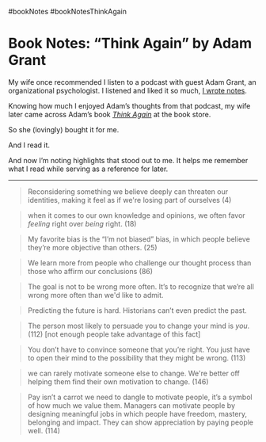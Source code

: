 #bookNotes #bookNotesThinkAgain

# Book Notes: “Think Again” by Adam Grant

My wife once recommended I listen to a podcast with guest Adam Grant, an organizational psychologist. I listened and liked it so much, [I wrote notes](https://blog.jim-nielsen.com/2020/follow-your-values-not-your-passions/). 

Knowing how much I enjoyed Adam’s thoughts from that podcast, my wife later came across Adam’s book [_Think Again_](https://bookshop.org/books/think-again-the-power-of-knowing-what-you-don-t-know-9781984878106/9781984878106) at the book store.

So she (lovingly) bought it for me.

And I read it.

And now I’m noting highlights that stood out to me. It helps me remember what I read while serving as a reference for later.

--- 

> Reconsidering something we believe deeply can threaten our identities, making it feel as if we're losing part of ourselves (4)

> when it comes to our own knowledge and opinions, we often favor _feeling_ right over _being_ right. (18)

> My favorite bias is the “I’m not biased” bias, in which people believe they’re more objective than others. (25) 

> We learn more from people who challenge our thought process than those who affirm our conclusions (86)

> The goal is not to be wrong more often. It’s to recognize that we’re all wrong more often than we'd like to admit.

> Predicting the future is hard. Historians can’t even predict the past.

> The person most likely to persuade you to change your mind is _you_. (112) [not enough people take advantage of this fact]

> You don’t have to convince someone that you’re right. You just have to open their mind to the possibility that they might be wrong. (113)

> we can rarely motivate someone else to change. We're better off helping them find their own motivation to change. (146)

> Pay isn’t a carrot we need to dangle to motivate people, it’s a symbol of how much we value them. Managers can motivate people by designing meaningful jobs in which people have freedom, mastery, belonging and impact. They can show appreciation by paying people well. (114)
